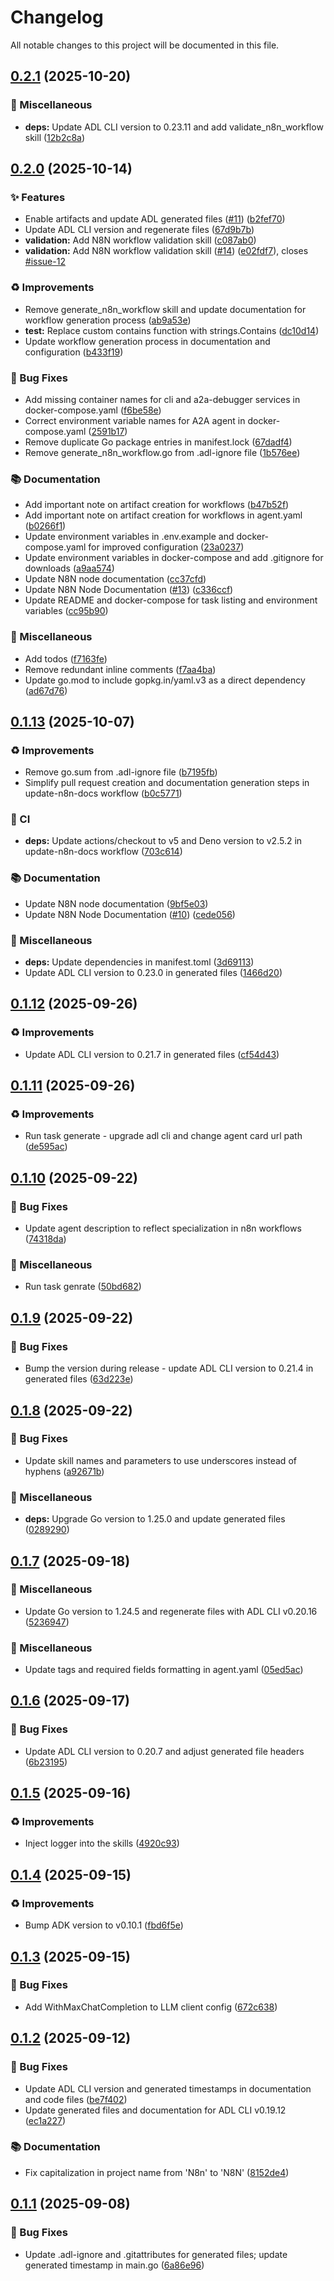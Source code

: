 # Changelog

All notable changes to this project will be documented in this file.

## [0.2.1](https://github.com/inference-gateway/n8n-agent/compare/v0.2.0...v0.2.1) (2025-10-20)

### 🔧 Miscellaneous

* **deps:** Update ADL CLI version to 0.23.11 and add validate_n8n_workflow skill ([12b2c8a](https://github.com/inference-gateway/n8n-agent/commit/12b2c8abe03d3347f4d782c55197c4bfaae99f5f))

## [0.2.0](https://github.com/inference-gateway/n8n-agent/compare/v0.1.13...v0.2.0) (2025-10-14)

### ✨ Features

* Enable artifacts and update ADL generated files ([#11](https://github.com/inference-gateway/n8n-agent/issues/11)) ([b2fef70](https://github.com/inference-gateway/n8n-agent/commit/b2fef7097e7d5a75d47a40d28cd81cf78b855e01))
* Update ADL CLI version and regenerate files ([67d9b7b](https://github.com/inference-gateway/n8n-agent/commit/67d9b7b4ba9e79ba6a172badb0c9297d3238650e))
* **validation:** Add N8N workflow validation skill ([c087ab0](https://github.com/inference-gateway/n8n-agent/commit/c087ab0c5e0a8f7dc1beffe57e828a6683124bf4))
* **validation:** Add N8N workflow validation skill ([#14](https://github.com/inference-gateway/n8n-agent/issues/14)) ([e02fdf7](https://github.com/inference-gateway/n8n-agent/commit/e02fdf72314c0dc740d8605e0744dbaf797c570b)), closes [#issue-12](https://github.com/inference-gateway/n8n-agent/issues/issue-12)

### ♻️ Improvements

* Remove generate_n8n_workflow skill and update documentation for workflow generation process ([ab9a53e](https://github.com/inference-gateway/n8n-agent/commit/ab9a53e9ef641406ad9fedbc7e2d96ff576130c2))
* **test:** Replace custom contains function with strings.Contains ([dc10d14](https://github.com/inference-gateway/n8n-agent/commit/dc10d14f1aa393c4e0167e615adeb3b68d4e284c))
* Update workflow generation process in documentation and configuration ([b433f19](https://github.com/inference-gateway/n8n-agent/commit/b433f19294cf778a312348b489deed895c598aa8))

### 🐛 Bug Fixes

* Add missing container names for cli and a2a-debugger services in docker-compose.yaml ([f6be58e](https://github.com/inference-gateway/n8n-agent/commit/f6be58eb814b53648bfe7b133edcfaab354fcfaa))
* Correct environment variable names for A2A agent in docker-compose.yaml ([2591b17](https://github.com/inference-gateway/n8n-agent/commit/2591b17b1e51ce2301e8eaae031b361cc506c8ee))
* Remove duplicate Go package entries in manifest.lock ([67dadf4](https://github.com/inference-gateway/n8n-agent/commit/67dadf4189c86ac0110611490b60b66111c8620d))
* Remove generate_n8n_workflow.go from .adl-ignore file ([1b576ee](https://github.com/inference-gateway/n8n-agent/commit/1b576ee6cd7a9e94d468312690c5a9cf2a4a07db))

### 📚 Documentation

* Add important note on artifact creation for workflows ([b47b52f](https://github.com/inference-gateway/n8n-agent/commit/b47b52f0b787425ad7f5a77a1a642be038885ef0))
* Add important note on artifact creation for workflows in agent.yaml ([b0266f1](https://github.com/inference-gateway/n8n-agent/commit/b0266f134bc5a01e7b228c83e80a20d1db9a6fde))
* Update environment variables in .env.example and docker-compose.yaml for improved configuration ([23a0237](https://github.com/inference-gateway/n8n-agent/commit/23a02378a0e0af540a361114c011c3b5ee7380fc))
* Update environment variables in docker-compose and add .gitignore for downloads ([a9aa574](https://github.com/inference-gateway/n8n-agent/commit/a9aa5744076c9f7a5baf913e3e3222499f376ea8))
* Update N8N node documentation ([cc37cfd](https://github.com/inference-gateway/n8n-agent/commit/cc37cfd96bb8257b893bc0c3a4f892999f672644))
* Update N8N Node Documentation ([#13](https://github.com/inference-gateway/n8n-agent/issues/13)) ([c336ccf](https://github.com/inference-gateway/n8n-agent/commit/c336ccfbee1f8cf3cd126bb6320cae34a0e8051d))
* Update README and docker-compose for task listing and environment variables ([cc95b90](https://github.com/inference-gateway/n8n-agent/commit/cc95b900befe8c459d764fdb59a15003554dd8b3))

### 🔧 Miscellaneous

* Add todos ([f7163fe](https://github.com/inference-gateway/n8n-agent/commit/f7163fed2593a928926eea0555894d6ce1eaaaff))
* Remove redundant inline comments ([f7aa4ba](https://github.com/inference-gateway/n8n-agent/commit/f7aa4ba992ddf67ee5a832c1a1ee1e63968c9817))
* Update go.mod to include gopkg.in/yaml.v3 as a direct dependency ([ad67d76](https://github.com/inference-gateway/n8n-agent/commit/ad67d767e8d9d2d74273af8e4330c8d358225d9f))

## [0.1.13](https://github.com/inference-gateway/n8n-agent/compare/v0.1.12...v0.1.13) (2025-10-07)

### ♻️ Improvements

* Remove go.sum from .adl-ignore file ([b7195fb](https://github.com/inference-gateway/n8n-agent/commit/b7195fb726c5cc97e87dcdee8426c4b735054783))
* Simplify pull request creation and documentation generation steps in update-n8n-docs workflow ([b0c5771](https://github.com/inference-gateway/n8n-agent/commit/b0c5771d748204c53bb05fb609f40a7f643d2a7d))

### 👷 CI

* **deps:** Update actions/checkout to v5 and Deno version to v2.5.2 in update-n8n-docs workflow ([703c614](https://github.com/inference-gateway/n8n-agent/commit/703c614c1caa2ac5c7b348fb0e8b26f887e1c6c7))

### 📚 Documentation

* Update N8N node documentation ([9bf5e03](https://github.com/inference-gateway/n8n-agent/commit/9bf5e037a1f7a7002e16ae920bbfb6cef2cb0338))
* Update N8N Node Documentation ([#10](https://github.com/inference-gateway/n8n-agent/issues/10)) ([cede056](https://github.com/inference-gateway/n8n-agent/commit/cede0569975d631f756b72305af1d83ee361c86c))

### 🔧 Miscellaneous

* **deps:** Update dependencies in manifest.toml ([3d69113](https://github.com/inference-gateway/n8n-agent/commit/3d6911303908be433ec2bd75bae29584f8cad810))
* Update ADL CLI version to 0.23.0 in generated files ([1466d20](https://github.com/inference-gateway/n8n-agent/commit/1466d2043cb692da6e4bad0a4fb80d70ede734b7))

## [0.1.12](https://github.com/inference-gateway/n8n-agent/compare/v0.1.11...v0.1.12) (2025-09-26)

### ♻️ Improvements

* Update ADL CLI version to 0.21.7 in generated files ([cf54d43](https://github.com/inference-gateway/n8n-agent/commit/cf54d433b805c8f53b9da02194f35a115d0e887e))

## [0.1.11](https://github.com/inference-gateway/n8n-agent/compare/v0.1.10...v0.1.11) (2025-09-26)

### ♻️ Improvements

* Run task generate - upgrade adl cli and change agent card url path ([de595ac](https://github.com/inference-gateway/n8n-agent/commit/de595ac3b7775f5c9d015b9019542a59e2d2b4e0))

## [0.1.10](https://github.com/inference-gateway/n8n-agent/compare/v0.1.9...v0.1.10) (2025-09-22)

### 🐛 Bug Fixes

* Update agent description to reflect specialization in n8n workflows ([74318da](https://github.com/inference-gateway/n8n-agent/commit/74318dabce7a6f37b3e76ab58e3c13f619095a10))

### 🔧 Miscellaneous

* Run task genrate ([50bd682](https://github.com/inference-gateway/n8n-agent/commit/50bd68205d87d1f238d9b09843c1eb3510fdbb70))

## [0.1.9](https://github.com/inference-gateway/n8n-agent/compare/v0.1.8...v0.1.9) (2025-09-22)

### 🐛 Bug Fixes

* Bump the version during release - update ADL CLI version to 0.21.4 in generated files ([63d223e](https://github.com/inference-gateway/n8n-agent/commit/63d223eeb363627cf916a26b70a90e425f5fcdb4))

## [0.1.8](https://github.com/inference-gateway/n8n-agent/compare/v0.1.7...v0.1.8) (2025-09-22)

### 🐛 Bug Fixes

* Update skill names and parameters to use underscores instead of hyphens ([a92671b](https://github.com/inference-gateway/n8n-agent/commit/a92671b78c2ac3e08a132381fb9f7d6854175bee))

### 🔧 Miscellaneous

* **deps:** Upgrade Go version to 1.25.0 and update generated files ([0289290](https://github.com/inference-gateway/n8n-agent/commit/0289290f378508a52d57acb6235ab7962a888b19))

## [0.1.7](https://github.com/inference-gateway/n8n-agent/compare/v0.1.6...v0.1.7) (2025-09-18)

### 🔧 Miscellaneous

* Update Go version to 1.24.5 and regenerate files with ADL CLI v0.20.16 ([5236947](https://github.com/inference-gateway/n8n-agent/commit/5236947e2ffc6ef444967e847c01674950c72cf8))

### 🎨 Miscellaneous

* Update tags and required fields formatting in agent.yaml ([05ed5ac](https://github.com/inference-gateway/n8n-agent/commit/05ed5ac0bdcbb41cbd0e02ad9294b853aa675dbb))

## [0.1.6](https://github.com/inference-gateway/n8n-agent/compare/v0.1.5...v0.1.6) (2025-09-17)

### 🐛 Bug Fixes

* Update ADL CLI version to 0.20.7 and adjust generated file headers ([6b23195](https://github.com/inference-gateway/n8n-agent/commit/6b231958bb2cb1b72bd9f1235155e0930796191e))

## [0.1.5](https://github.com/inference-gateway/n8n-agent/compare/v0.1.4...v0.1.5) (2025-09-16)

### ♻️ Improvements

* Inject logger into the skills ([4920c93](https://github.com/inference-gateway/n8n-agent/commit/4920c93e6fd9c2c03f2effc8db3044bc688ab014))

## [0.1.4](https://github.com/inference-gateway/n8n-agent/compare/v0.1.3...v0.1.4) (2025-09-15)

### ♻️ Improvements

* Bump ADK version to v0.10.1 ([fbd6f5e](https://github.com/inference-gateway/n8n-agent/commit/fbd6f5e47406d369425d86f5d6044c3b29384db3))

## [0.1.3](https://github.com/inference-gateway/n8n-agent/compare/v0.1.2...v0.1.3) (2025-09-15)

### 🐛 Bug Fixes

* Add WithMaxChatCompletion to LLM client config ([672c638](https://github.com/inference-gateway/n8n-agent/commit/672c63882fb0d3f319e8f3e3db9159f373e9e68a))

## [0.1.2](https://github.com/inference-gateway/n8n-agent/compare/v0.1.1...v0.1.2) (2025-09-12)

### 🐛 Bug Fixes

* Update ADL CLI version and generated timestamps in documentation and code files ([be7f402](https://github.com/inference-gateway/n8n-agent/commit/be7f402280c3b5492c6bac68f69b966cf45d512c))
* Update generated files and documentation for ADL CLI v0.19.12 ([ec1a227](https://github.com/inference-gateway/n8n-agent/commit/ec1a227a38d4496742290f150a6a8ec4da14a7f9))

### 📚 Documentation

* Fix capitalization in project name from 'N8n' to 'N8N' ([8152de4](https://github.com/inference-gateway/n8n-agent/commit/8152de4b1d6b70895dd5ee24389c5775511ba4fb))

## [0.1.1](https://github.com/inference-gateway/n8n-agent/compare/v0.1.0...v0.1.1) (2025-09-08)

### 🐛 Bug Fixes

* Update .adl-ignore and .gitattributes for generated files; update generated timestamp in main.go ([6a86e96](https://github.com/inference-gateway/n8n-agent/commit/6a86e967f26b694d3cfdd916804b1732efbba431))
